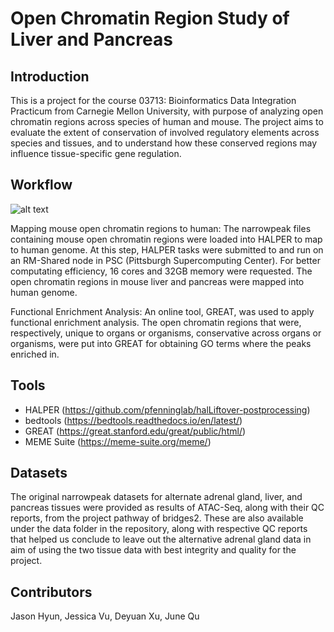 # Open Chromatin Region Study of Liver and Pancreas

## Introduction
This is a project for the course 03713: Bioinformatics Data Integration Practicum from Carnegie Mellon University, with purpose of analyzing open chromatin regions across species of human and mouse. The project aims to evaluate the extent of conservation of involved regulatory elements across species and tissues, and to understand how these conserved regions may influence tissue-specific gene regulation. 

## Workflow


![alt text](https://github.com/adam-p/data/pipeline_design.png)

Mapping mouse open chromatin regions to human:
The narrowpeak files containing mouse open chromatin regions were loaded into HALPER to map to human genome. At this step, HALPER tasks were submitted to and run on an RM-Shared node in PSC (Pittsburgh Supercomputing Center). For better computating efficiency, 16 cores and 32GB memory were requested. The open chromatin regions in mouse liver and pancreas were mapped into human genome.

Functional Enrichment Analysis:
An online tool, GREAT, was used to apply functional enrichment analysis. The open chromatin regions that were, respectively, unique to organs or organisms, conservative across organs or organisms, were put into GREAT for obtaining GO terms where the peaks enriched in.

## Tools
- HALPER (https://github.com/pfenninglab/halLiftover-postprocessing)
- bedtools (https://bedtools.readthedocs.io/en/latest/)
- GREAT (https://great.stanford.edu/great/public/html/)
- MEME Suite (https://meme-suite.org/meme/)

## Datasets
The original narrowpeak datasets for alternate adrenal gland, liver, and pancreas tissues were provided as results of ATAC-Seq, along with their QC reports, from the project pathway of bridges2. These are also available under the data folder in the repository, along with respective QC reports that helped us conclude to leave out the alternative adrenal gland data in aim of using the two tissue data with best integrity and quality for the project.

## Contributors
Jason Hyun, Jessica Vu, Deyuan Xu, June Qu
